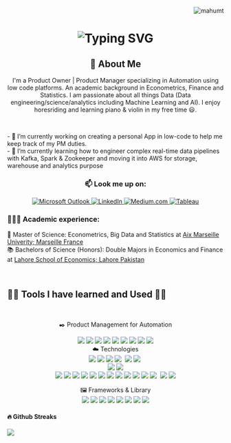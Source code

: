<p align="right"><img src="https://komarev.com/ghpvc/?username=mahumt&label=Profile%20views&color=0e75b6&style=flat" alt="mahumt" /></p>

<div align="center">
    <h1>
        <img src="https://readme-typing-svg.herokuapp.com?font=Jetbrains+mono&size=40&duration=3000&color=33FF33&center=true&vCenter=true&width=435&lines=Hey..+I'm+Mahum;This+is..;..my+Github..;" alt="Typing SVG"/>
    </h1>
</div>

<div align="center">
    <h2>🚀 About Me</h2>
    <p>I'm a Product Owner | Product Manager specializing in Automation using low code platforms. An academic background in Econometrics, Finance and Statistics. I am passionate about all things Data (Data engineering/science/analytics including Machine Learning and AI). I enjoy horesriding and learning piano & violin in my free time 😃. </p>
</p>
</div>

<br>
<div align="left">
    <p> - 🔭 I’m currently working on creating a personal App in low-code to help me keep track of my PM duties. <br>
- 🌱 I’m currently learning how to engineer complex real-time data pipelines with Kafka, Spark & Zookeeper and moving it into AWS for storage, warehouse and analytics purpose  </p>

<div align="center">
    <h3>📫 Look me up on:</h3>
    <a href="mailto:email@example.com">
        <img src="https://img.shields.io/badge/Microsoft_Outlook-0078D4?style=for-the-badge&logo=microsoft-outlook&logoColor=black" alt="Microsoft Outlook"/> </a>
    <a href="https://www.linkedin.com/in/mahum-tofiq">
        <img src="https://img.shields.io/badge/LinkedIn-0077B5?style=for-the-badge&logo=linkedin&logoColor=white" alt="LinkedIn"/> </a>
    <a href="https://medium.com/@mahumtofiq">
        <img src="https://img.shields.io/badge/Medium-12100E?style=for-the-badge&logo=medium&logoColor=white" alt="Medium.com"/> </a>
    <a href="https://public.tableau.com/profile/mahum.tofiq">
        <img src="https://img.shields.io/badge/Tableau-E97627?style=for-the-badge&logo=Tableau&logoColor=white" alt="Tableau"/> </a>    
</div>

<h3> 👨🏻‍🎓 Academic experience:</h3>
<p> 📘 Master of Science: Econometrics, Big Data and Statistics at <a href="https://feg.univ-amu.fr/en/formation/masters/m2-econometrics-statistics-parcours-econometrie-data-science">Aix Marseille Univerity; Marseille France</a> <br>
📚 Bachelors of Science (Honors): Double Majors in Economics and Finance at <a href="https://lahoreschoolofeconomics.edu.pk/getAcademicDegree/1">Lahore School of Economics; Lahore Pakistan</a> </p>
</div>

<br>

## 👩‍💻 Tools I have learned and Used 👩‍💻

<br>
<div align="center">
    <!-- Replace with your tech skills -->
    <p> ✒️ Product Management for Automation </p>
    <img src="https://img.shields.io/badge/Appian-2322F0?style=for-the-badge&logo=Appian&logoColor=white"> 
    <img src="https://img.shields.io/badge/Azure_DevOps-0078D7?style=for-the-badge&logo=azure-devops&logoColor=white"/>
    <img src="https://img.shields.io/badge/Microsoft_Visio-3955A3?style=for-the-badge&logo=microsoft-visio&logoColor=white"  />
    <img src="https://img.shields.io/badge/Miro-F7C922?style=for-the-badge&logo=Miro&logoColor=050036" />
    <img src="https://img.shields.io/badge/Trello-0052CC?style=for-the-badge&logo=trello&logoColor=white" />
    <img src="https://img.shields.io/badge/confluence-%23172BF4.svg?style=for-the-badge&logo=confluence&logoColor=white" />
  	<img src="https://img.shields.io/badge/Microsoft_SharePoint-0078D4?style=for-the-badge&logo=microsoft-sharepoint&logoColor=white"/>
    <img src="https://img.shields.io/badge/power_bi-F2C811?style=for-the-badge&logo=powerbi&logoColor=black" />
    <img src="https://img.shields.io/badge/HTML5-E34F26?style=for-the-badge&logo=html5&logoColor=white"/>
</div>

<div align="center"> ☁️ Technologies <br>
<img src="https://img.shields.io/badge/AWS-232F3E?style=flat&logo=amazon-aws&logoColor=white" />
<img src="https://img.shields.io/badge/Google_Cloud-4285F4?style=flat&logo=google-cloud&logoColor=white" />
<img src="https://img.shields.io/badge/Docker-2496ED?style=flat&logo=docker&logoColor=white" />
<img src="https://img.shields.io/badge/Git-F05032?style=flat&logo=git&logoColor=white" />
<img src="" />
<img src="https://img.shields.io/badge/R-276DC3?style=for-the-badge&logo=r&logoColor=white"/>
<img src="https://img.shields.io/badge/Python-3776AB?style=flat&logo=python&logoColor=white"/>
<img src=""/>
<br>
<img src="https://img.shields.io/badge/Machine_Learning-FF6F61?style=flat&logoColor=white" /> 
<img src="https://img.shields.io/badge/Jupyter-F37626.svg?&style=for-the-badge&logo=Jupyter&logoColor=white"/>
<br>

<img src="https://img.shields.io/badge/SQL_Server-CC2927?style=flat&logo=microsoft-sql-server&logoColor=white" />
<img src="https://img.shields.io/badge/Snowflake-29B5E8?style=flat&logo=snowflake&logoColor=white" />
<img src=" https://img.shields.io/badge/MySQL-4479A1?style=flat&logo=mysql&logoColor=white"/>
<img src="https://img.shields.io/badge/PostgreSQL-336791?style=flat&logo=postgresql&logoColor=white"/>
<img src="https://img.shields.io/badge/MongoDB-47A248?style=flat&logo=mongodb&logoColor=white" />
<img src="https://img.shields.io/badge/Cassandra-1287B1?style=flat&logo=apache-cassandra&logoColor=white" />

<img src="https://img.shields.io/badge/Terraform-7B42BC?style=flat&logo=terraform&logoColor=white" />
<img src="https://img.shields.io/badge/Hadoop-DAA520?style=flat&logo=hadoop&logoColor=white" />
<img src="https://img.shields.io/badge/dbt-FF6F61?style=flat&logo=dbt&logoColor=white" />
<img src="https://img.shields.io/badge/Spark-E25A1C?style=flat&logo=apache-spark&logoColor=white" />
<img src="https://img.shields.io/badge/Kafka-231F20?style=flat&logo=apache-kafka&logoColor=white"/>
<img src="https://img.shields.io/badge/Airflow-017CEE?style=flat&logo=apache-airflow&logoColor=white" />
<img src="" />
<img src="https://img.shields.io/badge/Power_BI-F2C811?style=flat&logo=microsoft-power-bi&logoColor=white" />
<img src="https://img.shields.io/badge/Tableau-E97627?style=flat&logo=tableau&logoColor=white" />

🖼️  Frameworks & Library  <br>
<img src="https://img.shields.io/badge/TensorFlow-FF6F00?style=for-the-badge&logo=TensorFlow&logoColor=white"/>
<img src="https://img.shields.io/badge/scikit_learn-F7931E?style=for-the-badge&logo=scikit-learn&logoColor=white"/>
<img src="https://img.shields.io/badge/SciPy-654FF0?style=for-the-badge&logo=SciPy&logoColor=white"/>
<img src="https://img.shields.io/badge/PyTorch-EE4C2C?style=for-the-badge&logo=pytorch&logoColor=white"/>
<img src="https://img.shields.io/badge/Keras-FF0000?style=for-the-badge&logo=keras&logoColor=white"/>
<img src="https://img.shields.io/badge/Pandas-2C2D72?style=for-the-badge&logo=pandas&logoColor=white"/>
<img src="https://img.shields.io/badge/Plotly-239120?style=for-the-badge&logo=plotly&logoColor=white"/>
<img src="https://img.shields.io/badge/Flask-000000?style=for-the-badge&logo=flask&logoColor=white"/>
 </div>

#### 🔥 Github Streaks</summary>

<img height="180em" src="https://github-readme-streak-stats.herokuapp.com/?user=mahumt&hide_border=true" />
<!----- ![Snake animation](https://github.com/mahumt/mahumt/blob/output/github-contribution-grid-snake.svg) 
"https://github.com/alexandresanlim/Badges4-README.md-Profile" >
